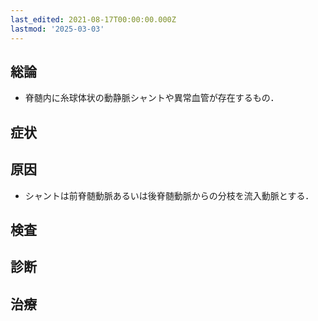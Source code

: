 ```yaml
---
last_edited: 2021-08-17T00:00:00.000Z
lastmod: '2025-03-03'
---
```





## 総論

- 脊髄内に糸球体状の動静脈シャントや異常血管が存在するもの．

## 症状

## 原因

- シャントは前脊髄動脈あるいは後脊髄動脈からの分枝を流入動脈とする．

## 検査

## 診断

## 治療
